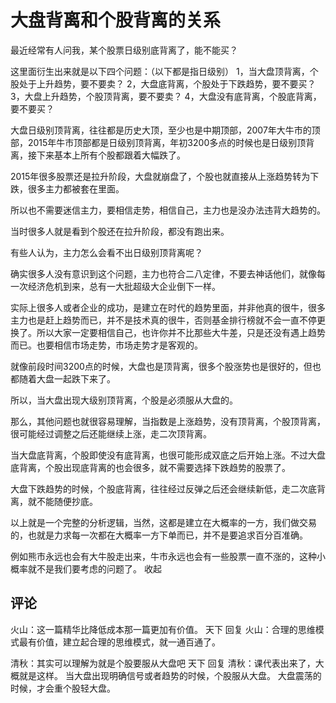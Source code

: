 # 大盘背离和个股背离的关系

最近经常有人问我，某个股票日级别底背离了，能不能买？

这里面衍生出来就是以下四个问题：（以下都是指日级别）
1，当大盘顶背离，个股处于上升趋势，要不要卖？
2，大盘底背离，个股处于下跌趋势，要不要买？
3，大盘上升趋势，个股顶背离，要不要卖？
4，大盘没有底背离，个股底背离，要不要买？

大盘日级别顶背离，往往都是历史大顶，至少也是中期顶部，2007年大牛市的顶部，2015年牛市顶部都是日级别顶背离，年初3200多点的时候也是日级别顶背离，接下来基本上所有个股都跟着大幅跌了。

2015年很多股票还是拉升阶段，大盘就崩盘了，个股也就直接从上涨趋势转为下跌，很多主力都被套在里面。

所以也不需要迷信主力，要相信走势，相信自己，主力也是没办法违背大趋势的。

当时很多人就是看到个股还在拉升阶段，都没有跑出来。

有些人认为，主力怎么会看不出日级别顶背离呢？

确实很多人没有意识到这个问题，主力也符合二八定律，不要去神话他们，就像每一次经济危机到来，总有一大批超级大企业倒下一样。

实际上很多人或者企业的成功，是建立在时代的趋势里面，并非他真的很牛，很多主力也是赶上趋势而已，并不是技术真的很牛，否则基金排行榜就不会一直不停更换了。所以大家一定要相信自己，也许你并不比那些大牛差，只是还没有遇上趋势而已。也要相信市场走势，市场走势才是客观的。


就像前段时间3200点的时候，大盘也是顶背离，很多个股涨势也是很好的，但也都随着大盘一起跌下来了。

所以，当大盘出现大级别顶背离，个股是必须服从大盘的。

那么，其他问题也就很容易理解，当指数是上涨趋势，没有顶背离，个股顶背离，很可能经过调整之后还能继续上涨，走二次顶背离。

当大盘底背离，个股即使没有底背离，也很可能形成双底之后开始上涨。不过大盘底背离，个股出现底背离的也会很多，就不需要选择下跌趋势的股票了。

大盘下跌趋势的时候，个股底背离，往往经过反弹之后还会继续新低，走二次底背离，就不能随便抄底。

以上就是一个完整的分析逻辑，当然，这都是建立在大概率的一方，我们做交易的，也就是力求每一次都在大概率一方下单而已，并不是要追求百分百准确。

例如熊市永远也会有大牛股走出来，牛市永远也会有一些股票一直不涨的，这种小概率就不是我们要考虑的问题了。
收起

## 评论
火山：这一篇精华比降低成本那一篇更加有价值。
天下 回复 火山：合理的思维模式最有价值，建立起合理的思维模式，就一通百通了。

清秋：其实可以理解为就是个股要服从大盘吧
天下 回复 清秋：课代表出来了，大概就是这样。
当大盘出现明确信号或者趋势的时候，个股服从大盘。
大盘震荡的时候，才会重个股轻大盘。